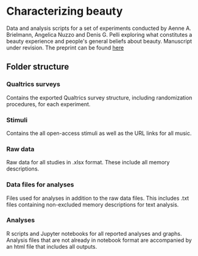# Characterizing beauty
Data and analysis scripts for a set of experiments conducted by Aenne A. Brielmann, Angelica Nuzzo and Denis G. Pelli exploring what constitutes a beauty experience and people's general beliefs about beauty.
Manuscript under revision. The preprint can be found [here](https://www.researchsquare.com/article/rs-103908/latest.pdf)

## Folder structure
### Qualtrics surveys
Contains the exported Qualtrics survey structure, including randomization procedures, for each experiment.
### Stimuli
Contains the all open-access stimuli as well as the URL links for all music.
### Raw data
Raw data for all studies in .xlsx format. These include all memory descriptions.
### Data files for analyses
Files used for analyses in addition to the raw data files. This includes .txt files containing non-excluded memory descriptions for text analysis.
### Analyses
R scripts and Jupyter notebooks for all reported analyses and graphs. Analysis files that are not already in notebook format are accompanied by an html file that includes all outputs.
